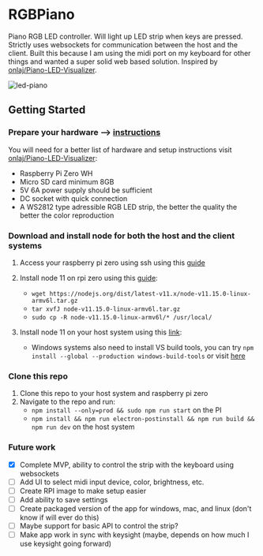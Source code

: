 # RGBPiano

Piano RGB LED controller. Will light up LED strip when keys are pressed. Strictly uses websockets for communication between the host and the client. Built this because I am using the midi port on my keyboard for other things and wanted a super solid web based solution. Inspired by [onlaj/Piano-LED-Visualizer](https://github.com/onlaj/Piano-LED-Visualizer).

![led-piano](https://github.com/ozturkkl/RGBPiano/assets/51798197/996cd7ff-adf1-42fd-bbfb-e13fc2055af6)

## Getting Started

### Prepare your hardware --> [instructions](https://tutorials-raspberrypi.com/connect-control-raspberry-pi-ws2812-rgb-led-strips/)

You will need for a better list of hardware and setup instructions visit [onlaj/Piano-LED-Visualizer](https://github.com/onlaj/Piano-LED-Visualizer):

- Raspberry Pi Zero WH
- Micro SD card minimum 8GB
- 5V 6A power supply should be sufficient
- DC socket with quick connection
- A WS2812 type adressible RGB LED strip, the better the quality the better the color reproduction

### Download and install node for both the host and the client systems

1. Access your raspberry pi zero using ssh using this [guide](https://medium.com/@nikosmouroutis/how-to-setup-your-raspberry-pi-and-connect-to-it-through-ssh-and-your-local-wifi-ac53d3839be9)

2. Install node 11 on rpi zero using this [guide](https://hassancorrigan.com/blog/install-nodejs-on-a-raspberry-pi-zero/):

   - `wget https://nodejs.org/dist/latest-v11.x/node-v11.15.0-linux-armv6l.tar.gz`
   - `tar xvfJ node-v11.15.0-linux-armv6l.tar.gz`
   - `sudo cp -R node-v11.15.0-linux-armv6l/* /usr/local/`

3. Install node 11 on your host system using this [link](https://nodejs.org/en/download):
   - Windows systems also need to install VS build tools, you can try `npm install --global --production windows-build-tools` or visit [here](https://visualstudio.microsoft.com/downloads/?q=build+tools)

### Clone this repo

1. Clone this repo to your host system and raspberry pi zero
2. Navigate to the repo and run: 
   - `npm install --only=prod && sudo npm run start` on the PI
   - `npm install && npm run electron-postinstall && npm run build && npm run dev` on the host system

### Future work

- [x] Complete MVP, ability to control the strip with the keyboard using websockets
- [ ] Add UI to select midi input device, color, brightness, etc.
- [ ] Create RPI image to make setup easier
- [ ] Add ability to save settings
- [ ] Create packaged version of the app for windows, mac, and linux (don't know if will ever do this)
- [ ] Maybe support for basic API to control the strip?
- [ ] Make app work in sync with keysight (maybe, depends on how much I use keysight going forward)
